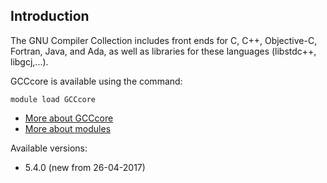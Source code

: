 ## Introduction
The GNU Compiler Collection includes front ends for C, C++, Objective-C, Fortran, Java, and Ada, as well as libraries for these languages (libstdc++, libgcj,...). 

GCCcore is available using the command:

```
module load GCCcore
```

* [More about GCCcore](http://gcc.gnu.org/)
* [More about modules](Local:/systems/lisa/software/modules)

Available versions:

* 5.4.0 (new from 26-04-2017)